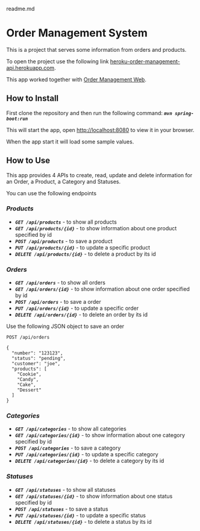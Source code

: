 readme.md

# Order Management System

This is a project that serves some information from orders and products.

To open the project use the following link [heroku-order-management-api.herokuapp.com](https://heroku-order-management-api.herokuapp.com).

This app worked together with [Order Management Web](https://github.com/oswaldtzh/order-management-web).

## **How to Install**

First clone the repository and then run the following command: ***`mvn spring-boot:run`***

This will start the app, open [http://localhost:8080](http://localhost:8080) to view it in your browser.

When the app start it will load some sample values.

## **How to Use**

This app provides 4 APIs to create, read, update and delete information for an Order, a Product, a Category and Statuses.

You can use the following endpoints

### ***Products***
  - ***`GET /api/products`*** - to show all products
  - ***`GET /api/products/{id}`*** - to show information about one product specified by id
  - ***`POST /api/products`*** - to save a product
  - ***`PUT /api/products/{id}`*** - to update a specific product
  - ***`DELETE /api/products/{id}`*** - to delete a product by its id

### ***Orders***
  - ***`GET /api/orders`*** - to show all orders
  - ***`GET /api/orders/{id}`*** - to show information about one order specified by id
  - ***`POST /api/orders`*** - to save a order
  - ***`PUT /api/orders/{id}`*** - to update a specific order
  - ***`DELETE /api/orders/{id}`*** - to delete an order by its id

Use the following JSON object to save an order
```
POST /api/orders

{
  "number": "123123",
  "status": "pending",
  "customer": "joe",
  "products": [
    "Cookie",
    "Candy",
    "Cake",
    "Dessert"
  ]
}
```

### ***Categories***
  - ***`GET /api/categories`*** - to show all categories
  - ***`GET /api/categories/{id}`*** - to show information about one category specified by id
  - ***`POST /api/categories`*** - to save a category
  - ***`PUT /api/categories/{id}`*** - to update a specific category
  - ***`DELETE /api/categories/{id}`*** - to delete a category by its id

### ***Statuses***
  - ***`GET /api/statuses`*** - to show all statuses
  - ***`GET /api/statuses/{id}`*** - to show information about one status specified by id
  - ***`POST /api/statuses`*** - to save a status
  - ***`PUT /api/statuses/{id}`*** - to update a specific status
  - ***`DELETE /api/statuses/{id}`*** - to delete a status by its id